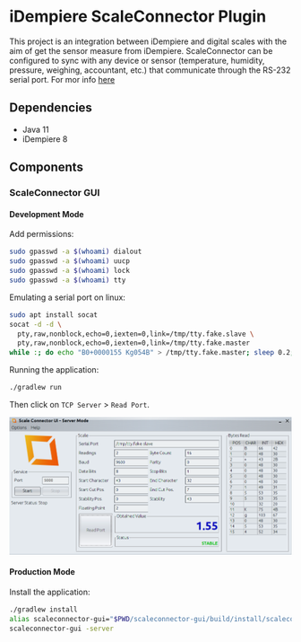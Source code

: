 # iDempiere ScaleConnector Plugin

This project is an integration between iDempiere and digital scales with the aim of get the sensor measure from
iDempiere. ScaleConnector can be configured to sync with any device or sensor (temperature, humidity, pressure,
weighing, accountant, etc.)
that communicate through the RS-232 serial port. For mor
info [here](https://wiki.idempiere.org/en/Plugin:_Scale_Connector)

## Dependencies

- Java 11
- iDempiere 8

## Components

### ScaleConnector GUI

#### Development Mode

Add permissions:

```bash
sudo gpasswd -a $(whoami) dialout
sudo gpasswd -a $(whoami) uucp
sudo gpasswd -a $(whoami) lock
sudo gpasswd -a $(whoami) tty
```

Emulating a serial port on linux:

```bash
sudo apt install socat
socat -d -d \
  pty,raw,nonblock,echo=0,iexten=0,link=/tmp/tty.fake.slave \
  pty,raw,nonblock,echo=0,iexten=0,link=/tmp/tty.fake.master
while :; do echo "B0+0000155 Kg054B" > /tmp/tty.fake.master; sleep 0.2; done
```

Running the application:

```bash
./gradlew run
```

Then click on `TCP Server` > `Read Port`.

![](screenshots/server-mode.png)

#### Production Mode

Install the application:

```bash
./gradlew install
alias scaleconnector-gui="$PWD/scaleconnector-gui/build/install/scaleconnector-gui/bin/scaleconnector-gui"
scaleconnector-gui -server
```

